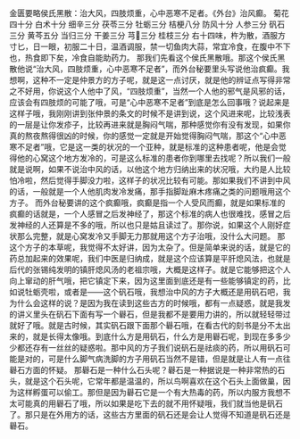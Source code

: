金匮要略侯氏黑散：治大风，四肢烦重，心中恶寒不足者。《外台》治风癫。
菊花四十分  白术十分  细辛三分  茯苓三分  牡蛎三分  桔梗八分  防风十分  人参三分  矾石三分  黄芩五分  当归三分  干姜三分  芎三分  桂枝三分
右十四味，杵为散，酒服方寸匕，日一眼，初服二十日，温酒调服，禁一切鱼肉大蒜，常宜冷食，在腹中不下也，热食即下矣，冷食自能助药力。
那我们先看这个侯氏黑散哦。那这个侯氏黑散他说“治大风，四肢烦重，心中恶寒不足者”，而外台秘要里头写说他治疯癫。我想啊，这种不一定是仲景方的方子呢，就是这一点讨厌，就是他的辨证点写得非常之不好用，你说这个人他中了风，“四肢烦重”，当然一个人他的邪气是风邪的话，应该会有四肢烦的可能了哦，可是“心中恶寒不足者”到底是怎么回事哦？说起来是这样子哦，我刚刚讲到张仲景的条文的时候不是讲到说，这个风进来呢，比较浅表的一层是让你发疹子，比较再进来就是胸闷气喘，那种感觉你有没有发现，如果你真的熬夜熬得很凶的时候，你的感觉一定就是开始觉得胸闷气喘，那这个“心中恶寒不足者”哦，它是这一类的状况的一个亚种，就是标准的这种患者呢，他是会觉得他的心窝这个地方发冷的，可是这么标准的患者你到哪里去找呢？所以我们一般就是说啊，如果不说治中风的话，以他这个地方归纳出来的状况哦，大约是人比较怕冷啦，然后觉得手脚没力啦，这样子的状况比较有可能。那如果我们不讲到中风的话，一般就是一个人他肌肉发冷发痛，那手指脚趾麻木疼痛之类的问题哦用这个方子。
而外台秘要讲的这个疯癫哦，疯癫是指一个人受风而癫，就是如果标准的疯癫的话就是，一个人感冒之后发神经了，那这个标准的病人也很难找，感冒之后发神经的人还算是不多的哦，所以也只是姑且读过了。那你说，如果这个人刚好症状那么完整，就是心窝发冷又手脚无力那就用这个方子治哦，没什么大问题。
那这个方子的本草呢，我觉得不太好讲，因为太杂了。但是简单来说的话，就是它的药总加起来的效果呢，我们中医是归纳成，就是这个应该算是平肝熄风法，也就是后代的张锡纯发明的镇肝熄风汤的老祖宗哦，大概是这样子。就是它能够把这个人向上窜动的肝气哦，把它镇定下来，因为这里面到底还是有一些能够镇定的药，比如说牡蛎壳啦，或者是——这个矾石哦，我想治中风的方子大概还是用矾石吧，我为什么会这样的说？是因为我在读到这些古方的时候哦，都有一点疑惑，就是我发的讲义里头在矾石下面有写一个礜石，但是我都不是要用力讲的，所以就轻轻带过就好了哦。就是古时候，其实矾石跟下面那个礜石哦，在看古代的刻书是分不太出来的，就是长得太像哦。到底什么方是用矾石，什么方是用礜石呢，到现在多多少少都还存有一丝丝的疑惑啦。那中风的方子我们说矾石是祛痰的药，所以用矾石可能是对的，可是什么脚气病洗脚的方子用矾石当然不是错，但是就是让人有一点往礜石方面的怀疑。
那礜石是一种什么石头呢？礜石是一种据说是一种非常热的石头，就是这个石头呢，它常年都是温温的，所以鸟啊喜欢在这个石头上面做巢，因为这样孵蛋可以偷工。那但是因为礜石它是一个有大热毒的药，所以内服方我想不太可能真的用礜石了哦，所以如果是吃下去的就不用怀疑哦，我们就当他是矾石了。那只是在外用方的话，这些古方里面的矾石还是会让人觉得不知道是矾石还是礜石。
